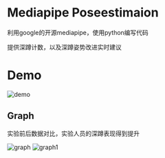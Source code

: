 # Mediapipe Poseestimaion
利用google的开源mediapipe，使用python编写代码

提供深蹲计数，以及深蹲姿势改进实时建议



# Demo
![demo](https://imgur.com/kSPWDVL.Gif)

## Graph
实验前后数据对比，实验人员的深蹲表现得到提升

![graph](https://imgur.com/CuuKwXI.jpg)
![graph1](https://imgur.com/UpyrYsq.jpg)
